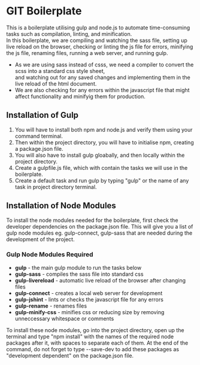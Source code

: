 # GIT Boilerplate  
This is a boilerplate utilising gulp and node.js to automate time-consuming tasks such as compilation, linting, and minification.  
In this boilerplate, we are compiling and watching the sass file, setting up live reload on the browser, checking or linting the js file for errors, minifying the js file, renaming files, running a web server, and running gulp.

- As we are using sass instead of csss, we need a compiler to convert the scss into a standard css style sheet,   
and watching out for any saved changes and implementing them in the live reload of the html document.
- We are also checking for any errors within the javascript file that might affect functionality and minifyig them for production.

## Installation of Gulp 
1. You will have to install both npm and node.js and verify them using your command terminal.  
2. Then within the project directory, you will have to initialise npm, creating a package.json file.  
3. You will also have to install gulp gloabally, and then locally within the project directory.
4. Create a gulpfile.js file, which with contain the tasks we will use in the boilerplate.
5. Create a default task and run gulp by typing "gulp" or the name of any task in project directory terminal.

## Installation of Node Modules
To install the node modules needed for the boilerplate, first check the developer dependencies on the package.json file. This will give you a list of gulp node modules eg. gulp-connect, gulp-sass that are needed during the development of the project.  

### Gulp Node Modules Required
- **gulp** - the main gulp module to run the tasks below
- **gulp-sass** - compiles the sass file into standard css
- **gulp-livereload** - automatic live reload of the browser after changing files
- **gulp-connect** - creates a local web server for development
- **gulp-jshint** - lints or checks the javascript file for any errors
- **gulp-rename** - renames files
- **gulp-minify-css** - minifies css or reducing size by removing unneccessary whitespace or comments

To install these node modules, go into the project directory, open up the terminal and type "npm install" with the names of the required node packages after it, with spaces to separate each of them. At the end of the command, do not forget to type --save-dev to add these packages as "development dependent" on the package.json file.


